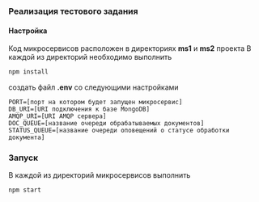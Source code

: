### Реализация тестового задания

#### Настройка

Код микросервисов расположен в директориях **ms1** и **ms2** проекта
В каждой из директорий необходимо выполнить

```sh
npm install
```

создать файл **.env** со следующими настройками

```
PORT=[порт на котором будет запущен микросервис]
DB_URI=[URI подключения к базе MongoDB]
AMQP_URI=[URI AMQP сервера]
DOC_QUEUE=[название очереди обрабатываемых документов]
STATUS_QUEUE=[название очереди оповещений о статусе обработки документа]
```

### Запуск

В каждой из директорий микросервисов выполнить

```sh
npm start
```

